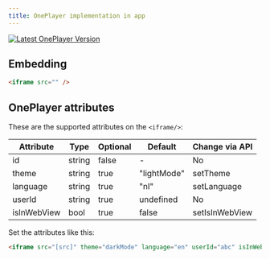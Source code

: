 ```yaml
---
title: OnePlayer implementation in app
---
```


[![Latest OnePlayer Version](https://img.shields.io/badge/OnePlayer-0.0.24-brightgreen)](https://oneplayer.42puzzles.com/)

## Embedding

```html
<iframe src="" />
```

## OnePlayer attributes

These are the supported attributes on the `<iframe/>`:

| Attribute   | Type   | Optional | Default     | Change via API |
| ----------- | ------ | -------- | ----------- | -------------- |
| id          | string | false    | -           | No             |
| theme       | string | true     | "lightMode" | setTheme       |
| language    | string | true     | "nl"        | setLanguage    |
| userId      | string | true     | undefined   | No             |
| isInWebView | bool   | true     | false       | setIsInWebView |

Set the attributes like this:

```html
<iframe src="[src]" theme="darkMode" language="en" userId="abc" isInWebView="true"></content-slot>
```
